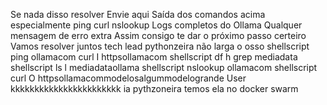  Se nada disso resolver
 Envie aqui
 Saída dos comandos acima especialmente ping curl nslookup
 Logs completos do Ollama
 Qualquer mensagem de erro extra
Assim consigo te dar o próximo passo certeiro
Vamos resolver juntos  tech lead pythonzeira não larga o osso
shellscript
ping ollamacom
curl I httpsollamacom
shellscript
df h  grep mediadata
shellscript
ls l mediadataollama
shellscript
nslookup ollamacom
shellscript
curl O httpsollamacommodelosalgummodelogrande
User
kkkkkkkkkkkkkkkkkkkkkkk
ia pythzoneira temos ela no docker swarm